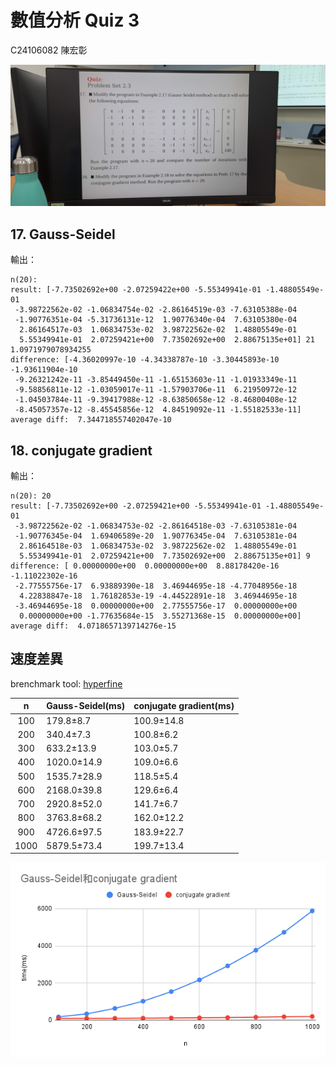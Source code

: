 # 數值分析 Quiz 3

C24106082 陳宏彰

![](./quiz.png)

## 17. Gauss-Seidel

輸出：

```
n(20):
result: [-7.73502692e+00 -2.07259422e+00 -5.55349941e-01 -1.48805549e-01
 -3.98722562e-02 -1.06834754e-02 -2.86164519e-03 -7.63105388e-04
 -1.90776351e-04 -5.31736131e-12  1.90776340e-04  7.63105380e-04
  2.86164517e-03  1.06834753e-02  3.98722562e-02  1.48805549e-01
  5.55349941e-01  2.07259421e+00  7.73502692e+00  2.88675135e+01] 21 1.0971979078934255
difference: [-4.36020997e-10 -4.34338787e-10 -3.30445893e-10 -1.93611904e-10
 -9.26321242e-11 -3.85449450e-11 -1.65153603e-11 -1.01933349e-11
 -9.58856811e-12 -1.03059017e-11 -1.57903706e-11  6.21950972e-12
 -1.04503784e-11 -9.39417988e-12 -8.63850658e-12 -8.46800408e-12
 -8.45057357e-12 -8.45545856e-12  4.84519092e-11 -1.55182533e-11]
average diff:  7.344718557402047e-10
```

## 18. conjugate gradient

輸出：

```
n(20): 20
result: [-7.73502692e+00 -2.07259421e+00 -5.55349941e-01 -1.48805549e-01
 -3.98722562e-02 -1.06834753e-02 -2.86164518e-03 -7.63105381e-04
 -1.90776345e-04  1.69406589e-20  1.90776345e-04  7.63105381e-04
  2.86164518e-03  1.06834753e-02  3.98722562e-02  1.48805549e-01
  5.55349941e-01  2.07259421e+00  7.73502692e+00  2.88675135e+01] 9
difference: [ 0.00000000e+00  0.00000000e+00  8.88178420e-16 -1.11022302e-16
 -2.77555756e-17  6.93889390e-18  3.46944695e-18 -4.77048956e-18
  4.22838847e-18  1.76182853e-19 -4.44522891e-18  3.46944695e-18
 -3.46944695e-18  0.00000000e+00  2.77555756e-17  0.00000000e+00
  0.00000000e+00 -1.77635684e-15  3.55271368e-15  0.00000000e+00]
average diff:  4.0718657139714276e-15
```

## 速度差異

brenchmark tool: [hyperfine](https://github.com/sharkdp/hyperfine)

|  n   | Gauss-Seidel(ms) | conjugate gradient(ms) |
| :--: | :--------------- | :--------------------- |
| 100  | 179.8±8.7        | 100.9±14.8             |
| 200  | 340.4±7.3        | 100.8±6.2              |
| 300  | 633.2±13.9       | 103.0±5.7              |
| 400  | 1020.0±14.9      | 109.0±6.6              |
| 500  | 1535.7±28.9      | 118.5±5.4              |
| 600  | 2168.0±39.8      | 129.6±6.4              |
| 700  | 2920.8±52.0      | 141.7±6.7              |
| 800  | 3763.8±68.2      | 162.0±12.2             |
| 900  | 4726.6±97.5      | 183.9±22.7             |
| 1000 | 5879.5±73.4      | 199.7±13.4             |

![](./brenchmark.png)
